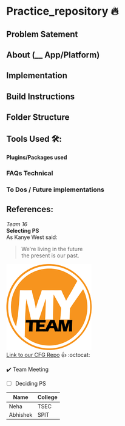 # Practice_repository 🔥

## Problem Satement

## About (__ App/Platform)

## Implementation

## Build Instructions

## Folder Structure

## Tools Used 🛠️:

#### Plugins/Packages used

### FAQs Technical

### To Dos / Future implementations
## References:

*Team 16* <br/>
**Selecting PS**<br/>
As Kanye West said:
>We're living in the future<br/>
>the present is our past.<br/>

![Team Logo](/try.png)<br/>
[Link to our CFG Repo](https://github.com/CFGIndia20/team-16)
:+1: :octocat:<br/>

✔️ Team Meeting<br/>
- [ ] Deciding PS<br/>

| Name     | College |
|----------|---------|
| Neha     | TSEC    |
| Abhishek | SPIT    |
